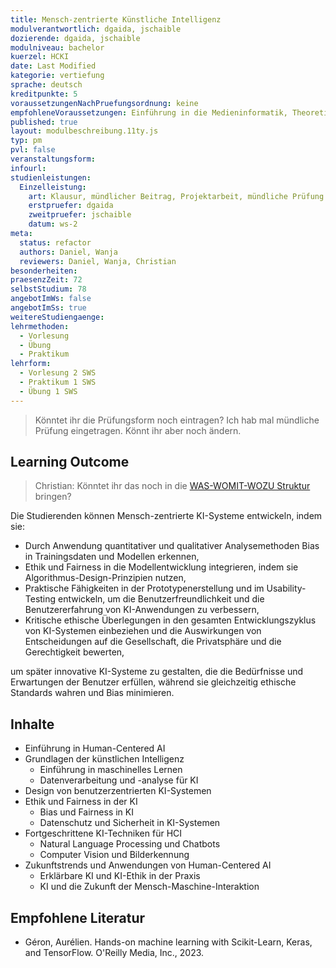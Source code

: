 ```yaml
---
title: Mensch-zentrierte Künstliche Intelligenz
modulverantwortlich: dgaida, jschaible 
dozierende: dgaida, jschaible 
modulniveau: bachelor
kuerzel: HCKI
date: Last Modified
kategorie: vertiefung
sprache: deutsch
kreditpunkte: 5
voraussetzungenNachPruefungsordnung: keine
empfohleneVoraussetzungen: Einführung in die Medieninformatik, Theoretische Informatik, Mathematik 1, Mathematik 2, Algorithmen und Programmierung 1, Algorithmen und Programmierung 2, Mensch-Computer Interaktion
published: true
layout: modulbeschreibung.11ty.js
typ: pm
pvl: false
veranstaltungsform: 
infourl: 
studienleistungen:
  Einzelleistung:
    art: Klausur, mündlicher Beitrag, Projektarbeit, mündliche Prüfung
    erstpruefer: dgaida
    zweitpruefer: jschaible
    datum: ws-2
meta:
  status: refactor
  authors: Daniel, Wanja
  reviewers: Daniel, Wanja, Christian
besonderheiten: 
praesenzZeit: 72
selbstStudium: 78
angebotImWs: false
angebotImSs: true
weitereStudiengaenge: 
lehrmethoden:
  - Vorlesung
  - Übung
  - Praktikum
lehrform:
  - Vorlesung 2 SWS
  - Praktikum 1 SWS    
  - Übung 1 SWS    
---
```


> Könntet ihr die Prüfungsform noch eintragen? Ich hab mal mündliche Prüfung eingetragen. Könnt ihr aber noch ändern.


## Learning Outcome

> Christian: Könntet ihr das noch in die [WAS-WOMIT-WOZU Struktur](https://www.th-koeln.de/mam/downloads/deutsch/hochschule/profil/lehre/steckbrief_learning_outcomes.pdf) bringen? 

Die Studierenden können Mensch-zentrierte KI-Systeme entwickeln, indem sie:
- Durch Anwendung quantitativer und qualitativer Analysemethoden Bias in Trainingsdaten und Modellen erkennen, 
- Ethik und Fairness in die Modellentwicklung integrieren, indem sie Algorithmus-Design-Prinzipien nutzen, 
- Praktische Fähigkeiten in der Prototypenerstellung und im Usability-Testing entwickeln, um die Benutzerfreundlichkeit und die Benutzererfahrung von KI-Anwendungen zu verbessern,
- Kritische ethische Überlegungen in den gesamten Entwicklungszyklus von KI-Systemen einbeziehen und die Auswirkungen von Entscheidungen auf die Gesellschaft, die Privatsphäre und die Gerechtigkeit bewerten, 

um später innovative KI-Systeme zu gestalten, die die Bedürfnisse und Erwartungen der Benutzer erfüllen, während sie gleichzeitig ethische Standards wahren und Bias minimieren.

## Inhalte

- Einführung in Human-Centered AI
- Grundlagen der künstlichen Intelligenz
    - Einführung in maschinelles Lernen
    - Datenverarbeitung und -analyse für KI
- Design von benutzerzentrierten KI-Systemen
- Ethik und Fairness in der KI
    - Bias und Fairness in KI
    - Datenschutz und Sicherheit in KI-Systemen
- Fortgeschrittene KI-Techniken für HCI
    - Natural Language Processing und Chatbots
    - Computer Vision und Bilderkennung
- Zukunftstrends und Anwendungen von Human-Centered AI
    - Erklärbare KI und KI-Ethik in der Praxis
    - KI und die Zukunft der Mensch-Maschine-Interaktion

## Empfohlene Literatur
- Géron, Aurélien. Hands-on machine learning with Scikit-Learn, Keras, and TensorFlow. O'Reilly Media, Inc., 2023.

